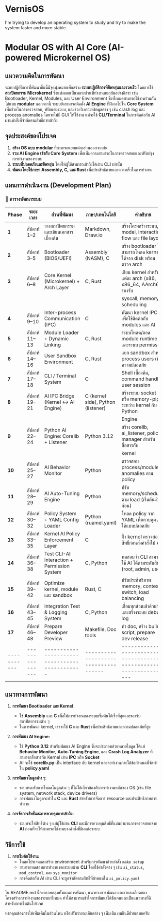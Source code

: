 # VernisOS
I'm trying to develop an operating system to study and try to make the system faster and more stable.

# Modular OS with AI Core (AI-powered Microkernel OS)

## แนวความคิดในการพัฒนา

ระบบปฏิบัติการที่พัฒนาขึ้นนี้มีจุดมุ่งหมายเพื่อสร้าง **ระบบปฏิบัติการที่ยืดหยุ่นและรวดเร็ว** โดยการใช้ **สถาปัตยกรรม Microkernel** ซึ่งแบ่งออกเป็นหลายส่วนที่ทำงานแยกกันอย่างอิสระ เช่น Bootloader, Kernel, Modules, และ User Environment ซึ่งทั้งหมดสามารถใช้งานร่วมกันได้แบบ **modular** นอกจากนี้ ระบบยังสามารถติดตั้ง **AI Engine** ที่ฝังลงไปใน **Core System** เพื่อช่วยในการตรวจสอบ, ปรับแต่งระบบ, และช่วยวิเคราะห์ข้อมูลต่าง ๆ เช่น crash log และ process anomalies โดยจะไม่มี GUI ให้ใช้งาน แต่จะใช้ **CLI/Terminal** ในการติดต่อกับ AI ผ่านคำสั่งที่จำกัดตามสิทธิ์การเข้าถึง

## จุดประสงค์ของโปรเจค

1. **สร้าง OS แบบ modular** ที่สามารถแยกแต่ละส่วนออกจากกัน
2. **รวม AI Engine เข้ากับ Core System** เพื่อเพิ่มความสามารถในการตรวจสอบและปรับปรุงการทำงานของระบบ
3. **ระบบที่ปลอดภัยและยืดหยุ่น** โดยให้ผู้ใช้สามารถเข้าถึงได้ผ่าน CLI เท่านั้น
4. **พัฒนาโดยใช้ภาษา Assembly, C, และ Rust** เพื่อประสิทธิภาพและความเร็วในการทำงาน

## แผนการดำเนินงาน (Development Plan)

### 📅 ตารางพัฒนาระบบ

| **Phase** | **ระยะเวลา**  | **ส่วนที่พัฒนา**                                | **ภาษา/เทคโนโลยี**                  | **คำอธิบาย** 
|-----------|---------------|---------------------------------------------|------------------------------------|--------------------------------------------------------------------
| **1**     | สัปดาห์ 1–2     | วางสถาปัตยกรรมและเขียนเอกสารเบื้องต้น            | Markdown, Draw.io                  | สร้างโครงสร้างระบบ, model, interaction flow และ file layout  
| **2**     | สัปดาห์ 3–5     | Bootloader (BIOS/UEFI)                      | Assembly (NASM), C                 | สร้าง bootloader ให้สามารถโหลด kernel ได้จาก disk พร้อมตรวจ arch 
| **3**     | สัปดาห์ 6–8     | Core Kernel (Microkernel) + Arch Layer      | C, Rust                            | เขียน kernel สำหรับแต่ละ arch (x86, x86_64, AArch64) รองรับ
|           |               |                                             |                                    | syscall, memory, scheduling 
| **4**     | สัปดาห์ 9–10    | Inter-process Communication (IPC)           | C                                  | พัฒนา kernel IPC เพื่อใช้ติดต่อกับ modules และ AI 
| **5**     | สัปดาห์ 11–13   | Module Loader + Dynamic Linking             | C, Rust                            | ระบบโหลด/ถอด module runtime และระบบ permission 
| **6**     | สัปดาห์ 14–16   | User Sandbox Environment                    | C, Rust                            | แยก sandbox สำหรับ process users เพื่อความปลอดภัย 
| **7**     | สัปดาห์ 17–18   | CLI / Terminal System                       | C                                  | Shell เบื้องต้น, command handler, user session 
| **8**     | สัปดาห์ 19–21   | AI IPC Bridge (Kernel ↔ AI Engine)          | C (kernel side), Python (listener) | สร้างระบบ socket หรือ memory-pipe ระหว่าง kernel กับ AI Python 
|           |               |                                             |                                    | Engine 
| **9**     | สัปดาห์ 22–24   | Python AI Engine: Corelib + Listener        | Python 3.12                        | สร้าง corelib, ai_listener, policy manager สำหรับสื่อสารกับ 
|           |               |                                             |                                    | kernel 
| **10**    | สัปดาห์ 25–27   | AI Behavior Monitor                         | Python                             | ตรวจสอบ process/module anomalies ตาม policy 
| **11**    | สัปดาห์ 28–29   | AI Auto-Tuning Engine                       | Python                             | ปรับ memory/scheduler ตาม load (เริ่มต้นง่ายก่อน) 
| **12**    | สัปดาห์ 30–32   | Policy System + YAML Config Loader          | Python (ruamel.yaml)               | โหลด policy จาก YAML เพื่อควบคุม AI ได้แบบปลอดภัย 
| **13**    | สัปดาห์ 33–35   | Kernel AI Policy Enforcement Layer          | C                                  | ฝั่ง kernel ตรวจสอบสิทธิ์ก่อนส่งคำสั่งไป AI 
| **14**    | สัปดาห์ 36–38   | Test CLI-AI Interaction + Permission System | C, Python                          | ทดสอบว่า CLI สามารถใช้ AI ได้ตามระดับสิทธิ์ (root, admin, user) 
| **15**    | สัปดาห์ 39–42   | Optimize kernel, module และ sandbox         | Rust, C                            | ปรับประสิทธิภาพ memory, context switch, load balancing
| **16**    | สัปดาห์ 43–45   | Integration Test & Logging System           | C, Python                          | เชื่อมทุกส่วนเข้าด้วยกัน และสร้างระบบ debug log
| **17**    | สัปดาห์ 46–48   | Prepare Developer Preview                   | Makefile, Doc tools                | ทำ doc, สร้าง build script, prepare dev release
|-----------|---------------|---------------------------------------------|------------------------------------|--------------------------------------------------------------------

## แนวทางการพัฒนา

1. **การพัฒนา Bootloader และ Kernel:**
   - ใช้ **Assembly** และ **C** เพื่อให้การทำงานของระบบเริ่มต้นได้เร็วที่สุดและรองรับสถาปัตยกรรมต่าง ๆ
   - ในการพัฒนา kernel, เราจะใช้ **C** และ **Rust** เพื่อประสิทธิภาพและความปลอดภัยที่สูง

2. **การพัฒนา AI Engine:**
   - ใช้ **Python 3.12** สำหรับพัฒนา AI Engine ซึ่งจะประกอบด้วยหลายโมดูล ได้แก่ **Behavior Monitor**, **Auto-Tuning Engine**, และ **Crash Log Analyzer** ที่สามารถสื่อสารกับ Kernel ผ่าน **IPC** หรือ **Socket**
   - AI จะใช้ **corelib.py** เป็น interface กับ kernel และจะทำงานภายใต้ข้อกำหนดที่จัดทำใน **policy.yaml**

3. **การพัฒนาโมดูลต่าง ๆ:**
   - ระบบรองรับการโหลดโมดูลต่าง ๆ ที่ไม่ได้เกี่ยวข้องกับการทำงานหลักของ OS (เช่น file system, network stack, device drivers)
   - การพัฒนาโมดูลจะทำใน **C** และ **Rust** สำหรับการจัดการ resource และประสิทธิภาพการทำงาน

4. **การจัดการสิทธิ์และการควบคุมการเข้าถึง:**
   - ระบบจะให้สิทธิ์ต่าง ๆ แก่ผู้ใช้ผ่าน **CLI** และมีการควบคุมสิทธิ์ที่แม่นยำผ่านการตรวจสอบจาก **AI** ก่อนที่จะให้สามารถใช้งานบางคำสั่งที่มีผลต่อระบบ

## วิธีการใช้

1. **การเริ่มต้นใช้งาน:**
   - โหลดโปรเจคและสร้าง environment สำหรับการพัฒนาด้วยคำสั่ง `make setup`
   - สามารถทดสอบการทำงานของระบบผ่าน **CLI** โดยใช้คำสั่งต่าง ๆ เช่น `ai_status`, `mod_control`, และ `sys_monitor`
   - การติดต่อกับ AI ผ่าน CLI จะถูกจำกัดตามสิทธิ์ที่กำหนดใน `ai_policy.yaml`

---

ใน README.md นี้จะครอบคลุมทั้งแผนการพัฒนา, แนวทางการพัฒนา และรายละเอียดของโครงสร้างการทำงานของระบบทั้งหมด ทำให้สามารถเข้าใจการพัฒนาได้ชัดเจนและเป็นแนวทางที่ดีสำหรับการเริ่มต้นโปรเจค

หากคุณต้องการให้เพิ่มเติมในส่วนไหน หรือปรับรายละเอียดต่าง ๆ เพิ่มเติม ผมยินดีช่วยเสมอครับ
